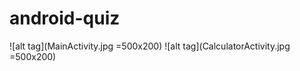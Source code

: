 # android-quiz




![alt tag](MainActivity.jpg =500x200)
![alt tag](CalculatorActivity.jpg =500x200)
